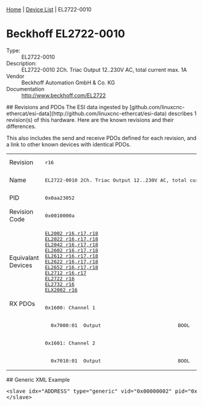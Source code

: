 <div class="nav"><a href="/esi-data">Home</a> | <a href="/esi-data/devices">Device List</a> | EL2722-0010</div>

#  Beckhoff EL2722-0010

<dl>
  <dt>Type:</dt><dd>EL2722-0010</dd>
  <dt>Description:</dt><dd>EL2722-0010 2Ch. Triac Output 12..230V AC, total current max. 1A</dd>
  <dt>Vendor</dt><dd>Beckhoff Automation GmbH & Co. KG</dd>
  <dt>Documentation</dt><dd><a href="http://www.beckhoff.com/EL2722">http://www.beckhoff.com/EL2722</a></dd>
</dl>
## Revisions and PDOs
The ESI data ingested by [github.com/linuxcnc-ethercat/esi-data](http://github.com/linuxcnc-ethercat/esi-data) describes 1 revision(s) of this hardware.  Here are the known revisions and their differences.

This also includes the send and receive PDOs defined for each revision, and a link to other known devices with identical PDOs.

<table>
<tr >
<td class="first">Revision</td>
<td ><pre>r16</pre></td>
</tr>
<tr >
<td class="first">Name</td>
<td ><pre>EL2722-0010 2Ch. Triac Output 12..230V AC, total current max. 1A</pre></td>
</tr>
<tr >
<td class="first">PID</td>
<td ><pre>0x0aa23052</pre></td>
</tr>
<tr >
<td class="first">Revision Code</td>
<td ><pre>0x0010000a</pre></td>
</tr>
<tr >
<td class="first">Equivalant Devices</td>
<td ><pre><a href="EL2002">EL2002 r16,r17,r18</a><br/><a href="EL2022">EL2022 r16,r17,r18</a><br/><a href="EL2042">EL2042 r16,r17,r18</a><br/><a href="EL2602">EL2602 r16,r17,r18</a><br/><a href="EL2612">EL2612 r16,r17,r18</a><br/><a href="EL2622">EL2622 r16,r17,r18</a><br/><a href="EL2652">EL2652 r16,r17,r18</a><br/><a href="EL2712">EL2712 r16,r17</a><br/><a href="EL2722">EL2722 r16</a><br/><a href="EL2732">EL2732 r16</a><br/><a href="ELX2002">ELX2002 r16</a></pre></td>
</tr>
<tr class="rxpdo pdosection">
<td class="first" rowspan=4 valign=top>RX PDOs</td>
<td><pre>0x1600: Channel 1</pre></td>
<td></td>
</tr>
<tr class="rxpdo">
<td ><pre>  0x7000:01  Output                          BOOL</pre></td>
</tr>
<tr class="rxpdo pdosection">
<td ><pre>0x1601: Channel 2</pre></td>
</tr>
<tr class="rxpdo">
<td ><pre>  0x7010:01  Output                          BOOL</pre></td>
</tr>
</table>
## Generic XML Example
<pre class="xml">
&lt;slave idx="ADDRESS" type="generic" vid="0x00000002" pid="0x0aa23052" configPdos="true"&gt;
&lt;/slave&gt;
</pre>

